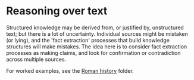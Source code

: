 # Reasoning over text

Structured knowledge may be derived from, or justified by, unstructured text; but there is a lot of uncertainty. Individual sources might be mistaken (or lying), and the 'fact extraction' processes that build knowledge structures will make mistakes. The idea here is to consider fact extraction processes as making claims, and look for confirmation or contradiction across multiple sources. 

For worked examples, see the [Roman history](roman/README.md) folder.
